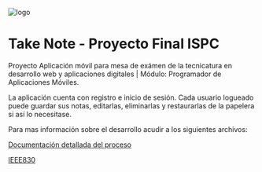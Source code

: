 ![logo](https://github.com/tommiramone/TakeNote/assets/88351561/11727f9c-ad02-434e-9019-472446f2167e)

# Take Note - Proyecto Final ISPC 

Proyecto Aplicación móvil para mesa de exámen de la tecnicatura en desarrollo web y aplicaciones digitales | Módulo: Programador de Aplicaciones Móviles.

La aplicación cuenta con registro e inicio de sesión. Cada usuario logueado puede guardar sus notas, editarlas, eliminarlas y restaurarlas de la papelera si así lo necesitase. 

Para mas información sobre el desarrollo acudir a los siguientes archivos: 

[Documentación detallada del proceso](https://github.com/tommiramone/TakeNote/blob/master/Documentacio%CC%81n%20detallada%20del%20proyecto.pdf)

[IEEE830](https://github.com/tommiramone/TakeNote/blob/master/IEEE830.pdf)


